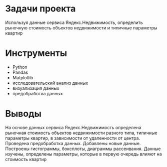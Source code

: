 # Задачи проекта #

Используя данные сервиса Яндекс.Недвижимость, определить рыночную стоимость объектов недвижимости и типичные параметры квартир

# Инструменты #

- Python
- Pandas
- Matplotlib
- исследовательский анализ данных
- визуализация данных
- предобработка данных

# Выводы #

На основе данных сервиса Яндекс.Недвижимость определена рыночная стоимость объектов недвижимости разного типа, типичные параметры квартир, в зависимости от удаленности от центра. Проведена предобработка данных. Добавлены новые данные. Построены гистограммы, боксплоты, диаграммы рассеивания. Данные изучены, определены параметры, которые в первую очередь влияют на стоимость квартир
